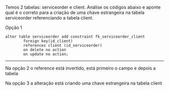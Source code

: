 Temos 2 tabelas: serviceorder e client. Análise os códigos abaixo e aponte qual é o correto para a criação de uma chave estrangeira na tabela serviceorder referenciando a tabela client.

Opção 1

	alter table serviceorder add constraint fk_serviceorder_client
     		foreign key(id_client)
       		references client (id_serviceorder)
         	on delete no action
         	on update no action;

------------------------------------------------------------------------------
Na opção 2 o reference está invertido, está primeiro o campo e depois a tabela

Na opção 3 a alteração está criando uma chave estrangeira na tabela client

